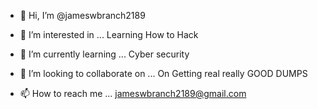 - 👋 Hi, I’m @jameswbranch2189

- 👀 I’m interested in ... Learning How to Hack

- 🌱 I’m currently learning ... Cyber security

- 💞️ I’m looking to collaborate on ... On Getting real really GOOD 
DUMPS 

- 📫 How to reach me ... jameswbranch2189@gmail.com


<!---
jameswbranch2189/jameswbranch2189 is a ✨ special ✨ repository because its `README.md` (this file) appears on your GitHub profile.
You can click the Preview link to take a look at your changes.
--->
